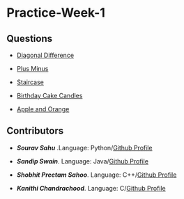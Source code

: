 # Practice-Week-1


## Questions

- [Diagonal Difference](https://www.hackerrank.com/challenges/diagonal-difference/problem)

- [Plus Minus](https://www.hackerrank.com/challenges/plus-minus/problem)

- [Staircase](https://www.hackerrank.com/challenges/staircase/problem)

- [Birthday Cake Candles](https://www.hackerrank.com/challenges/birthday-cake-candles/problem)

- [Apple and Orange](https://www.hackerrank.com/challenges/apple-and-orange/problem)

## Contributors

- ___***Sourav Sahu***___ .Language: Python/[Github Profile](https://github.com/sahusourav)

- ___***Sandip Swain***___. Language: Java/[Github Profile](https://github.com/sandipswain)

- ___***Shobhit Preetam Sahoo***___. Language: C++/[Github Profile](https://github.com/ShobhitSahoo)

- ___***Kanithi Chandrachood***___. Language: C/[Github Profile](https://github.com/Kanithi-Chandrachood)


